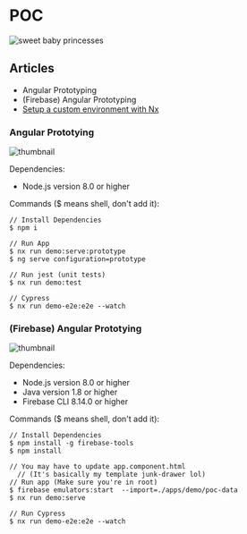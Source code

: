 # POC

![sweet baby princesses](https://lh3.googleusercontent.com/Rf3sfx680NT-kbdH_1qvdNy3m0jvsgnnG2H2uw5Yu-yboR_VMC3AW9FcfftXZcfHAyjeGl-e2EsdkmiKOcwDztAodK4cvCalyb2vai7OVa1lFSGcmE0TzaDBGHSBTQhGYyFLDRepcYXtW_9n33Z08ay1Q8AfaVW_fwtuJgvLdsPtiOOH4WV33jleYopuduxhZ5zqSyrwnvawasJh4oXwCJqzw_ov085PzyBtpKMdteEvIo0ICQRHzw22VmSuugOSoam2cOVhtFE6FqZE4TfW6QCFLUu0I9QAADEiIDIqOVZOjPlXW46UJmjBMILDt5eWIa9aHEgwkVJ92giXZh9NV3kD9-A2mk-H_7Nd5GmvRPaCnwLNUpa7zx4VKbwkuMpUVSbuCca71LMHrtvGxA2e1XpD3HVsjB99Ewehz-eceV4TyQqPK4cMhQGVkS9PCUIEmJiOV2WjwYg4vBC6n4-ieKrVTee5uVZR3UGU70NAyF5IJfHiQFzpvjrwuiTMwtpIC3NMkKL9YDA2Kka9V_cZO8OWAfcorhIjatOMiocnHYrJib7rbDJc8MbOPXbRmPVVDv_-9QBVgmoT3tu-makyD1ffm-sVaDkZa_9-vXXtWce8pVVvy-OhimzJsKwwTC2B-mHAKmRqskAzvusxZDh7GLY7NmHOlkrkZp9dozoz-A1_2tnpPEDhyrFj63netZcpWpLsYU0NDFyfIeYkRPKHqf-gOeQ5VHvh4bqI63PKBlOUFMywP2eN2CtCftc=w1641-h983-no?authuser=0)

## Articles
- Angular Prototyping
- (Firebase) Angular Prototyping
- [Setup a custom environment with Nx](https://erxk.medium.com/nx-setup-a-custom-environment-116342b7815b)
### Angular Prototying

![thumbnail](https://cdn-images-1.medium.com/max/800/1*GNxxrAItOWu7k6aeiQ270Q.png)

Dependencies:
- Node.js version 8.0 or higher

Commands ($ means shell, don't add it):
```
// Install Dependencies
$ npm i 

// Run App
$ nx run demo:serve:prototype
$ ng serve configuration=prototype

// Run jest (unit tests)
$ nx run demo:test

// Cypress 
$ nx run demo-e2e:e2e --watch
```

### (Firebase) Angular Prototying

![thumbnail](https://cdn-images-1.medium.com/max/800/1*nAXb_SB7_5uAS0C3hCRHLA.png)

Dependencies:
- Node.js version 8.0 or higher
- Java version 1.8 or higher
- Firebase CLI 8.14.0 or higher

Commands ($ means shell, don't add it):
```
// Install Dependencies
$ npm install -g firebase-tools
$ npm install 

// You may have to update app.component.html
  // (It's basically my template junk-drawer lol)
// Run app (Make sure you're in root)
$ firebase emulators:start  --import=./apps/demo/poc-data
$ nx run demo:serve

// Run Cypress
$ nx run demo-e2e:e2e --watch
```
